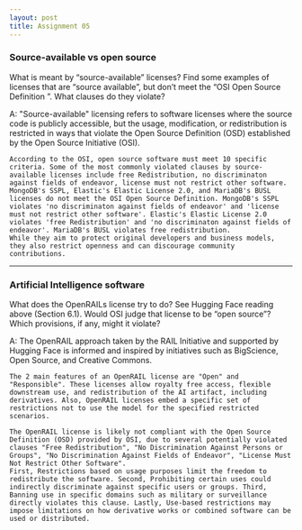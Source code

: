 ```yaml
---
layout: post
title: Assignment 05
---
```



### Source-available vs open source
What is meant by “source-available” licenses? Find some examples of licenses that are “source available”, but don’t meet the “OSI Open Source Definition ”. What clauses do they violate?

A: 
    "Source-available" licensing refers to software licenses where the source code is publicly accessible, but the usage, modification, or redistribution is restricted in ways that violate the Open Source Definition (OSD) established by the Open Source Initiative (OSI).

    According to the OSI, open source software must meet 10 specific criteria. Some of the most commonly violated clauses by source-available licenses include free Redistribution, no discriminaton against fields of endeavor, license must not restrict other software.
    MongoDB's SSPL, Elastic's Elastic License 2.0, and MariaDB's BUSL licenses do not meet the OSI Open Source Definition. MongoDB's SSPL violates 'no discriminaton against fields of endeavor' and 'license must not restrict other software'. Elastic's Elastic License 2.0 violates 'free Redistribution' and 'no discriminaton against fields of endeavor'. MariaDB's BUSL violates free redistribution.
    While they aim to protect original developers and business models, they also restrict openness and can discourage community contributions.

---

### Artificial Intelligence software
What does the OpenRAILs license try to do? See Hugging Face reading above (Section 6.1).
Would OSI judge that license to be “open source”? Which provisions, if any, might it violate?

A:
    The OpenRAIL approach taken by the RAIL Initiative and supported by Hugging Face is informed and inspired by initiatives such as BigScience, Open Source, and Creative Commons.

    The 2 main features of an OpenRAIL license are "Open" and "Responsible". These licenses allow royalty free access, flexible downstream use, and redistribution of the AI artifact, including derivatives. Also, OpenRAIL licenses embed a specific set of restrictions not to use the model for the specified restricted scenarios.

    The OpenRAIL license is likely not compliant with the Open Source Definition (OSD) provided by OSI, due to several potentially violated clauses "Free Redistribution", "No Discrimination Against Persons or Groups", "No Discrimination Against Fields of Endeavor", "License Must Not Restrict Other Software".
    First, Restrictions based on usage purposes limit the freedom to redistribute the software. Second, Prohibiting certain uses could indirectly discriminate against specific users or groups. Third, Banning use in specific domains such as military or surveillance directly violates this clause. Lastly, Use-based restrictions may impose limitations on how derivative works or combined software can be used or distributed.